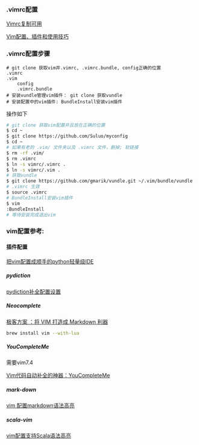 ### .vimrc配置
[Vimrc复制可用](http://www.cnblogs.com/wangj08/archive/2013/03/13/2957309.html)

[Vim配置、插件和使用技巧](http://www.jianshu.com/p/a0b452f8f720)

### .vimrc配置步骤
```
# git clone 获取vim并.vimrc, .vimrc.bundle, config正确的位置
.vimrc
.vim
    config
    .vimrc.bundle
# 安装vundle管理vim插件： git clone 获取vundle
# 安装配置中的vim插件: BundleInstall安装vim插件
```

操作如下
```bash
# git clone 获取vim配置并且放在正确的位置
$ cd ~
$ git clone https://github.com/Suluo/myconfig
$ cd ~
# 如果有老的 .vim/ 文件夹以及 .vimrc 文件，删掉; 软链接
$ rm -rf .vim/
$ rm .vimrc
$ ln -s vimrc/.vimrc .
$ ln -s vimrc/.vim .
# 获取vundle
$ git clone https://github.com/gmarik/vundle.git ~/.vim/bundle/vundle
# .vimrc 生效
$ source .vimrc
# BundleInstall安装vim插件
$ vim
:BundleInstall
# 等待安装完成退出vim
```


### vim配置参考:
#### 插件配置
[把vim配置成顺手的python轻量级IDE](http://www.jianshu.com/p/f0513d18742a)
##### pydiction
[pydiction补全配置设置](http://zhujiangtao.blog.51cto.com/6387416/1384003)
##### Neocomplete
[极客方案 ：将 VIM 打造成 Markdown 利器](https://sspai.com/post/36111)
```bash
brew install vim --with-lua
```

##### YouCompleteMe
需要vim7.4

[Vim代码自动补全的神器：YouCompleteMe](http://blog.jobbole.com/58978/)

##### mark-down
[vim 配置markdown语法高亮](http://luodw.cc/2015/09/26/vim-md/)

##### scala-vim
[vim配置支持Scala语法高亮](https://wongxingjun.github.io/2015/04/15/vim%E9%85%8D%E7%BD%AE%E6%94%AF%E6%8C%81Scala%E8%AF%AD%E6%B3%95%E9%AB%98%E4%BA%AE/)
